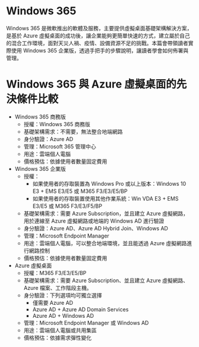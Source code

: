 # Windows 365
Windows 365 是微軟推出的軟體及服務，主要提供虛擬桌面基礎架構解決方案，是基於 Azure 虛擬桌面的成功後，讓企業能夠更簡單快速的方式，建立屬於自己的混合工作環境，面對天災人禍、疫情、設備資源不足的挑戰。本篇會帶領讀者實際使用 Windows 365 企業版，透過手把手的步驟說明，讓讀者學會如何佈署與管理。<br>

# Windows 365 與 Azure 虛擬桌面的先決條件比較
- Windows 365 商務版<br>
  - 授權：Windows 365 商務版<br>
  - 基礎架構需求：不需要，無法整合地端網路<br>
  - 身分驗證：Azure AD<br>
  - 管理：Microsoft 365 管理中心<br>
  - 用途：雲端個人電腦<br>
  - 價格預估：依據使用者數量固定費用<br>
- Windows 365 企業版<br>
  - 授權：<br>
    - 如果使用者的存取裝置為 Windows Pro 或以上版本：Windows 10 E3 + EMS E3/E5 或 M365 F3/E3/E5/BP<br>
    - 如果使用者的存取裝置使用其他作業系統：Win VDA E3 + EMS E3/E5 或 M365 F3/E3/F5/BP <br>
  - 基礎架構需求：需要 Azure Subscription，並且建立 Azure 虛擬網路，用於連線至 Azure 虛擬網路或地端的 Windows AD 進行驗證<br>
  - 身分驗證：Azure AD、Azure AD Hybrid Join、Windows AD<br>
  - 管理：Microsoft Endpoint Manager<br>
  - 用途：雲端個人電腦，可以整合地端環境，並且能透過 Azure 虛擬網路進行網路控制<br>
  - 價格預估：依據使用者數量固定費用<br>
- Azure 虛擬桌面<br>
  - 授權：M365 F3/E3/E5/BP<br>
  - 基礎架構需求：需要 Azure Subscription、並且建立 Azure 虛擬網路、Azure 檔案、工作階段主機。<br>
  - 身分驗證：下列選項均可獨立選擇<br>
    - 僅需要 Azure AD<br>
    - Azure AD + Azure AD Domain Services<br>
    - Azure AD + Windows AD<br>
  - 管理：Microsoft Endpoint Manager 或 Windows AD<br>
  - 用途：雲端個人電腦或共用集區<br>
  - 價格預估：依據需求彈性變化<br>